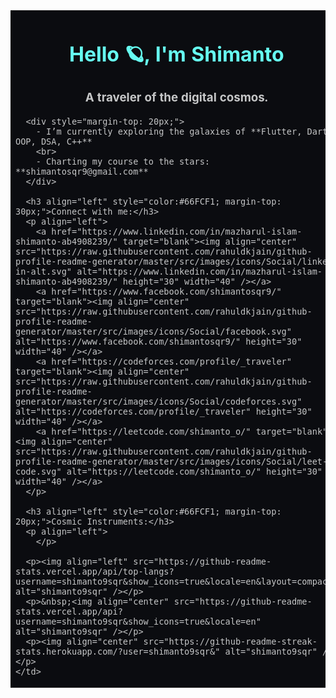 <table style="width:100%; border:none; background-color:#0B0C10; color:#C5C6C7;">
  <tr>
    <td style="border:none;">
      <h1 align="center" style="color:#66FCF1;">Hello 🪐, I'm Shimanto</h1>
      <h3 align="center" style="color:#C5C6C7;">A traveler of the digital cosmos.</h3>

      <div style="margin-top: 20px;">
        - I’m currently exploring the galaxies of **Flutter, Dart, OOP, DSA, C++**
        <br>
        - Charting my course to the stars: **shimantosqr9@gmail.com**
      </div>

      <h3 align="left" style="color:#66FCF1; margin-top: 30px;">Connect with me:</h3>
      <p align="left">
        <a href="https://www.linkedin.com/in/mazharul-islam-shimanto-ab4908239/" target="blank"><img align="center" src="https://raw.githubusercontent.com/rahuldkjain/github-profile-readme-generator/master/src/images/icons/Social/linked-in-alt.svg" alt="https://www.linkedin.com/in/mazharul-islam-shimanto-ab4908239/" height="30" width="40" /></a>
        <a href="https://www.facebook.com/shimantosqr9/" target="blank"><img align="center" src="https://raw.githubusercontent.com/rahuldkjain/github-profile-readme-generator/master/src/images/icons/Social/facebook.svg" alt="https://www.facebook.com/shimantosqr9/" height="30" width="40" /></a>
        <a href="https://codeforces.com/profile/_traveler" target="blank"><img align="center" src="https://raw.githubusercontent.com/rahuldkjain/github-profile-readme-generator/master/src/images/icons/Social/codeforces.svg" alt="https://codeforces.com/profile/_traveler" height="30" width="40" /></a>
        <a href="https://leetcode.com/shimanto_o/" target="blank"><img align="center" src="https://raw.githubusercontent.com/rahuldkjain/github-profile-readme-generator/master/src/images/icons/Social/leet-code.svg" alt="https://leetcode.com/shimanto_o/" height="30" width="40" /></a>
      </p>

      <h3 align="left" style="color:#66FCF1; margin-top: 20px;">Cosmic Instruments:</h3>
      <p align="left">
        </p>

      <p><img align="left" src="https://github-readme-stats.vercel.app/api/top-langs?username=shimanto9sqr&show_icons=true&locale=en&layout=compact" alt="shimanto9sqr" /></p>
      <p>&nbsp;<img align="center" src="https://github-readme-stats.vercel.app/api?username=shimanto9sqr&show_icons=true&locale=en" alt="shimanto9sqr" /></p>
      <p><img align="center" src="https://github-readme-streak-stats.herokuapp.com/?user=shimanto9sqr&" alt="shimanto9sqr" /></p>
    </td>
  </tr>
</table>
